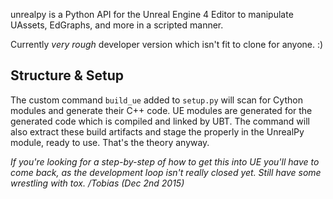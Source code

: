 unrealpy is a Python API for the Unreal Engine 4 Editor to manipulate UAssets, EdGraphs, and more in a scripted manner.

Currently *very rough* developer version which isn't fit to clone for anyone. :)

## Structure & Setup ##

The custom command `build_ue` added to `setup.py` will scan for Cython modules and generate their C++ code. UE modules are generated for the generated code which is compiled and linked by UBT. The command will also extract these build artifacts and stage the properly in the UnrealPy module, ready to use. That's the theory anyway.

_If you're looking for a step-by-step of how to get this into UE you'll have to come back, as the development loop isn't really closed yet. Still have some wrestling with tox. /Tobias (Dec 2nd 2015)_
